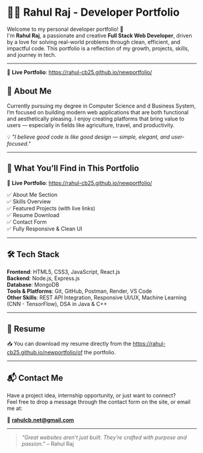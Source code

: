 # 👨‍💻 Rahul Raj - Developer Portfolio

Welcome to my personal developer portfolio! 🚀  
I'm **Rahul Raj**, a passionate and creative **Full Stack Web Developer**, driven by a love for solving real-world problems through clean, efficient, and impactful code. This portfolio is a reflection of my growth, projects, skills, and journey in tech.

---
🔗 **Live Portfolio**: https://rahul-cb25.github.io/newportfolio/
## 🧠 About Me

Currently pursuing my degree in Computer Science and d Business System, I’m focused on building modern web applications that are both functional and aesthetically pleasing. I enjoy creating platforms that bring value to users — especially in fields like agriculture, travel, and productivity.

💡 _"I believe good code is like good design — simple, elegant, and user-focused."_

---


## 💼 What You’ll Find in This Portfolio
🔗 **Live Portfolio**: https://rahul-cb25.github.io/newportfolio/

✅ About Me Section  
✅ Skills Overview  
✅ Featured Projects (with live links)  
✅ Resume Download  
✅ Contact Form  
✅ Fully Responsive & Clean UI  



---
## 🛠️ Tech Stack

**Frontend**: HTML5, CSS3, JavaScript, React.js  
**Backend**: Node.js, Express.js  
**Database**: MongoDB  
**Tools & Platforms**: Git, GitHub, Postman, Render, VS Code  
**Other Skills**: REST API Integration, Responsive UI/UX, Machine Learning (CNN - TensorFlow), DSA in Java & C++

---

## 📄 Resume

📥 You can download my resume directly from the https://rahul-cb25.github.io/newportfolio/of the portfolio.  


---

## 📬 Contact Me

Have a project idea, internship opportunity, or just want to connect?  
Feel free to drop a message through the contact form on the site, or email me at:

📧 **rahulcb.net@gmail.com**

---







> _“Great websites aren’t just built. They’re crafted with purpose and passion.”_ – Rahul Raj
